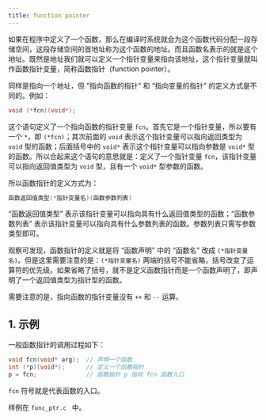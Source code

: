```yaml
---
title: function pointer
---
```


如果在程序中定义了一个函数，那么在编译时系统就会为这个函数代码分配一段存储空间，这段存储空间的首地址称为这个函数的地址。而且函数名表示的就是这个地址。既然是地址我们就可以定义一个指针变量来指向该地址，这个指针变量就叫作函数指针变量，简称函数指针（function pointer）。

同样是指向一个地址，但 ”指向函数的指针“ 和 “指向变量的指针” 的定义方式是不同的。例如：

```c
void (*fcn)(void*);
```

这个语句定义了一个指向函数的指针变量 `fcn`。首先它是一个指针变量，所以要有一个 `*`，即 `(*fcn)`；其次前面的 `void` 表示这个指针变量可以指向返回类型为 `void` 型的函数；后面括号中的 `void*` 表示这个指针变量可以指向参数是 `void*` 型的函数。所以合起来这个语句的意思就是：定义了一个指针变量 `fcn`，该指针变量可以指向返回值类型为 `void` 型，且有一个 `void*` 型参数的函数。

所以函数指针的定义方式为：

```c
函数返回值类型(*指针变量名)(函数参数列表)
```

“函数返回值类型” 表示该指针变量可以指向具有什么返回值类型的函数；“函数参数列表” 表示该指针变量可以指向具有什么参数列表的函数。参数列表只需写参数类型即可。

观察可发现，函数指针的定义就是将 “函数声明” 中的 “函数名” 改成 `(*指针变量名)`。但是这里需要注意的是：`(*指针变量名)` 两端的括号不能省略，括号改变了运算符的优先级。如果省略了括号，就不是定义函数指针而是一个函数声明了，即声明了一个返回值类型为指针型的函数。

需要注意的是，指向函数的指针变量没有 `++` 和 `--` 运算。

## 1. 示例

一般函数指针的调用过程如下：

```c
void fcn(void* arg);  // 声明一个函数
int (*p)(void*);      // 定义一个函数指针
p = fcn;              // 函数指针 p 指向 fcn 函数入口
```

`fcn` 符号就是代表函数的入口。

样例在 `func_ptr.c ` 中。